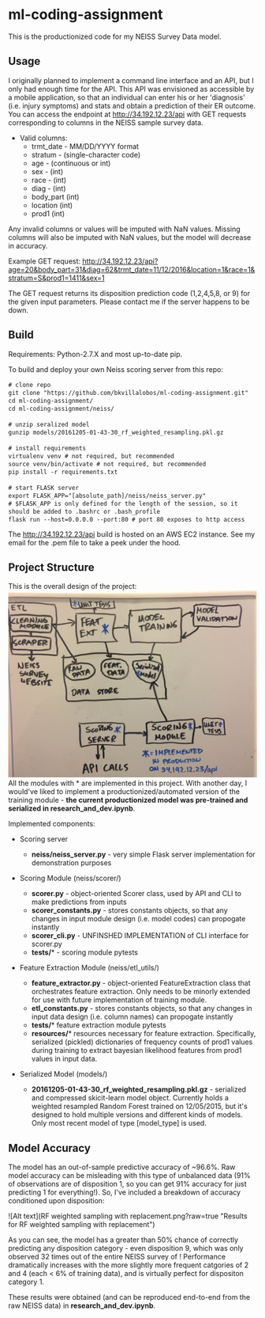 # ml-coding-assignment

This is the productionized code for my NEISS Survey Data model. 

## Usage
I originally planned to implement a command line interface and an API, but I only had enough time for the API.  This API was envisioned as accessible by a mobile application, so that an individual can enter his or her 'diagnosis' (i.e. injury symptoms) and stats and obtain a prediction of their ER outcome. You can access the
endpoint at http://34.192.12.23/api with GET requests corresponding to columns in the NEISS sample survey data. 

* Valid columns:
  * trmt_date - MM/DD/YYYY format
  * stratum - (single-character code)
  * age - (continuous or int)
  * sex - (int)
  * race - (int)
  * diag - (int)
  * body_part (int)
  * location (int)
  * prod1 (int)

Any invalid columns or values will be imputed with NaN values. Missing columns will also be imputed with NaN values, but the model will decrease in accuracy.

Example GET request: http://34.192.12.23/api?age=20&body_part=31&diag=62&trmt_date=11/12/2016&location=1&race=1&stratum=S&prod1=1411&sex=1

The GET request returns its disposition prediction code (1,2,4,5,8, or 9) for the given input parameters. Please contact me if the server happens to be down.

## Build
Requirements: Python-2.7.X and most up-to-date pip.

To build and deploy your own Neiss scoring server from this repo:
```
# clone repo
git clone "https://github.com/bkvillalobos/ml-coding-assignment.git"
cd ml-coding-assignment/
cd ml-coding-assignment/neiss/

# unzip seralized model
gunzip models/20161205-01-43-30_rf_weighted_resampling.pkl.gz 

# install requirements
virtualenv venv # not required, but recommended
source venv/bin/activate # not required, but recommended
pip install -r requirements.txt

# start FLASK server
export FLASK_APP="[absolute_path]/neiss/neiss_server.py" 
# $FLASK_APP is only defined for the length of the session, so it should be added to .bashrc or .bash_profile
flask run --host=0.0.0.0 --port:80 # port 80 exposes to http access
```

The http://34.192.12.23/api build is hosted on an AWS EC2 instance. See my email for the .pem file to take a peek under the hood.

## Project Structure
This is the overall design of the project:
![Alt text](project_organization.JPG?raw=true "Planned ML backend")
All the modules with * are implemented in this project. With another day, I would've liked to implement a productionized/automated version of the training module - **the current productionized model was pre-trained and serialized in research_and_dev.ipynb**.

Implemented components:
* Scoring server
  * **neiss/neiss_server.py** - very simple Flask server implementation for demonstration purposes
* Scoring Module (neiss/scorer/)
  * **scorer.py** - object-oriented Scorer class, used by API and CLI to make predictions from inputs
  * **scorer_constants.py** - stores constants objects, so that any changes in input module design (i.e. model codes) can propogate instantly
  * **scorer_cli.py** - UNFINSHED IMPLEMENTATION of CLI interface for scorer.py
  * **tests/*** - scoring module pytests
* Feature Extraction Module (neiss/etl_utils/)
  * **feature_extractor.py** - object-oriented FeatureExtraction class that orchestrates feature extraction. Only needs to be minorly extended for use with future implementation of training module.
  * **etl_constants.py** - stores constants objects, so that any changes in input data design (i.e. column names) can propogate instantly
  * **tests/*** feature extraction module pytests
  * **resources/***  resources necessary for feature extraction. Specifically, serialized (pickled) dictionaries of frequency counts of prod1 values during training to extract bayesian likelihood features from prod1 values in input data.
  
* Serialized Model (models/)
  * **20161205-01-43-30_rf_weighted_resampling.pkl.gz** - serialized and compressed skicit-learn model object. Currently holds a weighted resampled Random Forest trained on 12/05/2015, but it's designed to hold multiple versions and different kinds of models. Only most recent model of type [model_type] is used.

## Model Accuracy
The model has an out-of-sample predictive accuracy of ~96.6%. Raw model accuracy can be misleading with this type of unbalanced data (91% of observations are of disposition 1, so you can get 91% accuracy for just predicting 1 for everything!). So, I've included a breakdown of accuracy conditioned upon disposition:

  ![Alt text](RF weighted sampling with replacement.png?raw=true "Results for RF weighted sampling with replacement")

As you can see, the model has a greater than 50% chance of correctly predicting any disposition category - even disposition 9, which was only observed 32 times out of the entire NEISS survey of ! Performance dramatically increases with the more slightly more frequent catgories of 2 and 4 (each < 6% of training data), and is virtually perfect for dispositon category 1.

These results were obtained (and can be reproduced end-to-end from the raw NEISS data) in **research_and_dev.ipynb**.
